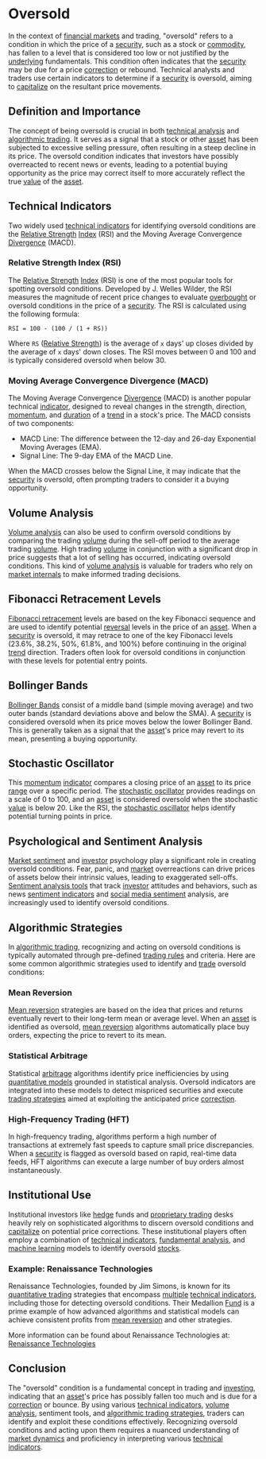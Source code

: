 # Oversold

In the context of [financial markets](../f/financial_market.md) and trading, "oversold" refers to a condition in which the price of a [security](../s/security.md), such as a stock or [commodity](../c/commodity.md), has fallen to a level that is considered too low or not justified by the [underlying](../u/underlying.md) fundamentals. This condition often indicates that the [security](../s/security.md) may be due for a price [correction](../c/correction.md) or rebound. Technical analysts and traders use certain indicators to determine if a [security](../s/security.md) is oversold, aiming to [capitalize](../c/capitalize.md) on the resultant price movements.

## Definition and Importance

The concept of being oversold is crucial in both [technical analysis](../t/technical_analysis.md) and [algorithmic trading](../a/accountability.md). It serves as a signal that a stock or other [asset](../a/asset.md) has been subjected to excessive selling pressure, often resulting in a steep decline in its price. The oversold condition indicates that investors have possibly overreacted to recent news or events, leading to a potential buying opportunity as the price may correct itself to more accurately reflect the true [value](../v/value.md) of the [asset](../a/asset.md).

## Technical Indicators

Two widely used [technical indicators](../t/technical_indicator.md) for identifying oversold conditions are the [Relative Strength](../r/relative_strength.md) [Index](../i/index_instrument.md) (RSI) and the Moving Average Convergence [Divergence](../d/divergence.md) (MACD).

### Relative Strength Index (RSI)

The [Relative Strength](../r/relative_strength.md) [Index](../i/index_instrument.md) (RSI) is one of the most popular tools for spotting oversold conditions. Developed by J. Welles Wilder, the RSI measures the magnitude of recent price changes to evaluate [overbought](../o/overbought.md) or oversold conditions in the price of a [security](../s/security.md). The RSI is calculated using the following formula:

```
RSI = 100 - (100 / (1 + RS))
```

Where `RS` ([Relative Strength](../r/relative_strength.md)) is the average of `x` days' up closes divided by the average of `x` days' down closes. The RSI moves between 0 and 100 and is typically considered oversold when below 30.

### Moving Average Convergence Divergence (MACD)

The Moving Average Convergence [Divergence](../d/divergence.md) (MACD) is another popular technical [indicator](../i/indicator.md), designed to reveal changes in the strength, direction, [momentum](../m/momentum.md), and [duration](../d/duration.md) of a [trend](../t/trend.md) in a stock's price. The MACD consists of two components:

- MACD Line: The difference between the 12-day and 26-day Exponential Moving Averages (EMA).
- Signal Line: The 9-day EMA of the MACD Line.

When the MACD crosses below the Signal Line, it may indicate that the [security](../s/security.md) is oversold, often prompting traders to consider it a buying opportunity.

## Volume Analysis

[Volume analysis](../v/volume_analysis.md) can also be used to confirm oversold conditions by comparing the trading [volume](../v/volume.md) during the sell-off period to the average trading [volume](../v/volume.md). High trading [volume](../v/volume.md) in conjunction with a significant drop in price suggests that a lot of selling has occurred, indicating oversold conditions. This kind of [volume analysis](../v/volume_analysis.md) is valuable for traders who rely on [market internals](../m/market_internals.md) to make informed trading decisions.

## Fibonacci Retracement Levels

[Fibonacci retracement](../f/fibonacci_retracement.md) levels are based on the key Fibonacci sequence and are used to identify potential [reversal](../r/reversal.md) levels in the price of an [asset](../a/asset.md). When a [security](../s/security.md) is oversold, it may retrace to one of the key Fibonacci levels (23.6%, 38.2%, 50%, 61.8%, and 100%) before continuing in the original [trend](../t/trend.md) direction. Traders often look for oversold conditions in conjunction with these levels for potential entry points.

## Bollinger Bands

[Bollinger Bands](../b/bollinger_band.md) consist of a middle band (simple moving average) and two outer bands (standard deviations above and below the SMA). A [security](../s/security.md) is considered oversold when its price moves below the lower Bollinger Band. This is generally taken as a signal that the [asset](../a/asset.md)'s price may revert to its mean, presenting a buying opportunity.

## Stochastic Oscillator

This [momentum](../m/momentum.md) [indicator](../i/indicator.md) compares a closing price of an [asset](../a/asset.md) to its price [range](../r/range.md) over a specific period. The [stochastic oscillator](../s/stochastic_oscillator.md) provides readings on a scale of 0 to 100, and an [asset](../a/asset.md) is considered oversold when the stochastic [value](../v/value.md) is below 20. Like the RSI, the [stochastic oscillator](../s/stochastic_oscillator.md) helps identify potential turning points in price.

## Psychological and Sentiment Analysis

[Market sentiment](../m/market_sentiment.md) and [investor](../i/investor.md) psychology play a significant role in creating oversold conditions. Fear, panic, and [market](../m/market.md) overreactions can drive prices of assets below their intrinsic values, leading to exaggerated sell-offs. [Sentiment analysis tools](../s/sentiment_analysis_tools.md) that track [investor](../i/investor.md) attitudes and behaviors, such as news [sentiment indicators](../s/sentiment_indicators.md) and [social media sentiment](../s/social_media_sentiment.md) analysis, are increasingly used to identify oversold conditions.

## Algorithmic Strategies

In [algorithmic trading](../a/accountability.md), recognizing and acting on oversold conditions is typically automated through pre-defined [trading rules](../t/trading_rules.md) and criteria. Here are some common algorithmic strategies used to identify and [trade](../t/trade.md) oversold conditions:

### Mean Reversion

[Mean reversion](../m/mean_reversion.md) strategies are based on the idea that prices and returns eventually revert to their long-term mean or average level. When an [asset](../a/asset.md) is identified as oversold, [mean reversion](../m/mean_reversion.md) algorithms automatically place buy orders, expecting the price to revert to its mean.

### Statistical Arbitrage

Statistical [arbitrage](../a/arbitrage.md) algorithms identify price inefficiencies by using [quantitative models](../q/quantitative_models.md) grounded in statistical analysis. Oversold indicators are integrated into these models to detect mispriced securities and execute [trading strategies](../t/trading_strategies.md) aimed at exploiting the anticipated price [correction](../c/correction.md).

### High-Frequency Trading (HFT)

In high-frequency trading, algorithms perform a high number of transactions at extremely fast speeds to capture small price discrepancies. When a [security](../s/security.md) is flagged as oversold based on rapid, real-time data feeds, HFT algorithms can execute a large number of buy orders almost instantaneously.

## Institutional Use

Institutional investors like [hedge](../h/hedge.md) funds and [proprietary trading](../p/proprietary_trading.md) desks heavily rely on sophisticated algorithms to discern oversold conditions and [capitalize](../c/capitalize.md) on potential price corrections. These institutional players often employ a combination of [technical indicators](../t/technical_indicator.md), [fundamental analysis](../f/fundamental_analysis.md), and [machine learning](../m/machine_learning.md) models to identify oversold [stocks](../s/stock.md).

### Example: Renaissance Technologies

Renaissance Technologies, founded by Jim Simons, is known for its [quantitative trading](../q/quantitative_trading.md) strategies that encompass [multiple](../m/multiple.md) [technical indicators](../t/technical_indicator.md), including those for detecting oversold conditions. Their Medallion [Fund](../f/fund.md) is a prime example of how advanced algorithms and statistical models can achieve consistent profits from [mean reversion](../m/mean_reversion.md) and other strategies.

More information can be found about Renaissance Technologies at: [Renaissance Technologies](https://www.rentec.com/)

## Conclusion

The "oversold" condition is a fundamental concept in trading and [investing](../i/investing.md), indicating that an [asset](../a/asset.md)'s price has possibly fallen too much and is due for a [correction](../c/correction.md) or bounce. By using various [technical indicators](../t/technical_indicator.md), [volume analysis](../v/volume_analysis.md), sentiment tools, and [algorithmic trading strategies](../a/algorithmic_trading_strategies.md), traders can identify and exploit these conditions effectively. Recognizing oversold conditions and acting upon them requires a nuanced understanding of [market dynamics](../m/market_dynamics.md) and proficiency in interpreting various [technical indicators](../t/technical_indicator.md).